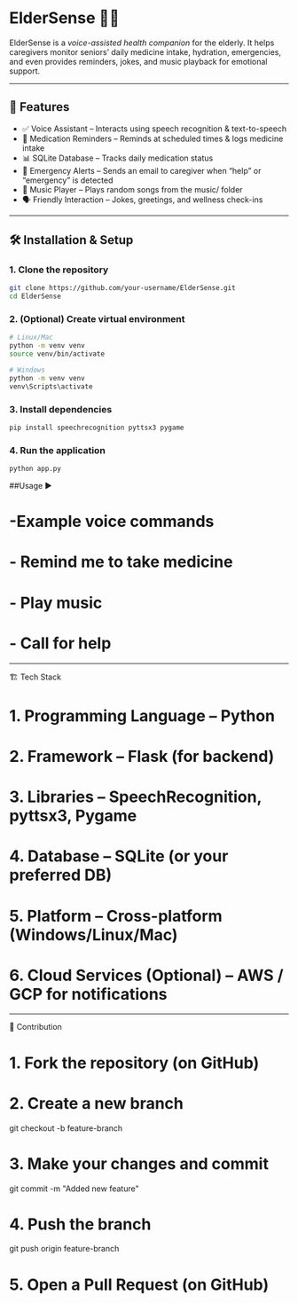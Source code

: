 # ElderSense 🧓🤖

ElderSense is a *voice-assisted health companion* for the elderly. It helps caregivers monitor seniors’ daily medicine intake, hydration, emergencies, and even provides reminders, jokes, and music playback for emotional support.  

---

## 🚀 Features
- ✅ Voice Assistant – Interacts using speech recognition & text-to-speech  
- 💊 Medication Reminders – Reminds at scheduled times & logs medicine intake  
- 📊 SQLite Database – Tracks daily medication status  
- 📧 Emergency Alerts – Sends an email to caregiver when “help” or “emergency” is detected  
- 🎵 Music Player – Plays random songs from the music/ folder  
- 🗣 Friendly Interaction – Jokes, greetings, and wellness check-ins  

---
## 🛠 Installation & Setup

### 1. Clone the repository
```bash
git clone https://github.com/your-username/ElderSense.git
cd ElderSense
```
### 2. (Optional) Create virtual environment
```bash
# Linux/Mac
python -m venv venv
source venv/bin/activate

# Windows
python -m venv venv
venv\Scripts\activate
```
### 3. Install dependencies
```bash
pip install speechrecognition pyttsx3 pygame
```
### 4. Run the application
```bash
python app.py
```
##Usage ▶

# -Example voice commands
# - Remind me to take medicine
# - Play music
# - Call for help

---

🏗 Tech Stack

# 1. Programming Language – Python
# 2. Framework – Flask (for backend)
# 3. Libraries – SpeechRecognition, pyttsx3, Pygame
# 4. Database – SQLite (or your preferred DB)
# 5. Platform – Cross-platform (Windows/Linux/Mac)
# 6. Cloud Services (Optional) – AWS / GCP for notifications

---

🤝 Contribution

# 1. Fork the repository (on GitHub)

# 2. Create a new branch
git checkout -b feature-branch

# 3. Make your changes and commit
git commit -m "Added new feature"

# 4. Push the branch
git push origin feature-branch

# 5. Open a Pull Request (on GitHub)
